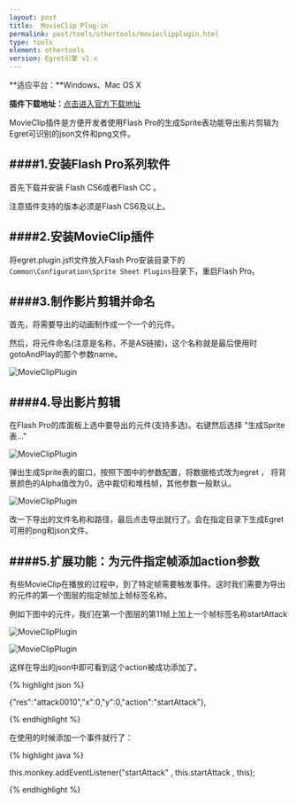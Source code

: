 ```yaml
---
layout: post
title:  MovieClip Plug-in
permalink: post/tools/othertools/movieclipplugin.html
type: tools
element: othertools
version: Egret引擎 v1.x
---
```


**适应平台：**Windows、Mac OS X

**插件下载地址：**<a href="http://update.egret-labs.org/egret-flash-plugin/egret-flash-plugin.zip" target="_blank">点击进入官方下载地址</a>

MovieClip插件是方便开发者使用Flash Pro的生成Sprite表功能导出影片剪辑为Egret可识别的json文件和png文件。


####1.安装Flash Pro系列软件
---
首先下载并安装 Flash CS6或者Flash CC 。

注意插件支持的版本必须是Flash CS6及以上。


####2.安装MovieClip插件
---
将egret.plugin.jsfl文件放入Flash Pro安装目录下的`Common\Configuration\Sprite Sheet Plugins`目录下，重启Flash Pro。

####3.制作影片剪辑并命名
---

首先，将需要导出的动画制作成一个一个的元件。

然后，将元件命名(注意是名称，不是AS链接)，这个名称就是最后使用时gotoAndPlay的那个参数name。

![MovieClipPlugin]({{site.baseurl}}/assets/img/MovieClipPlugin1.png)


####4.导出影片剪辑
---

在Flash Pro的库面板上选中要导出的元件(支持多选)。右键然后选择 "生成Sprite表..."

![MovieClipPlugin]({{site.baseurl}}/assets/img/MovieClipPlugin2.png)

弹出生成Sprite表的窗口，按照下图中的参数配置，将数据格式改为egret ， 将背景颜色的Alpha值改为0，选中裁切和堆栈帧，其他参数一般默认。

![MovieClipPlugin]({{site.baseurl}}/assets/img/MovieClipPlugin3.png)

改一下导出的文件名称和路径，最后点击导出就行了。会在指定目录下生成Egret可用的png和json文件。


####5.扩展功能：为元件指定帧添加action参数
---

有些MovieClip在播放的过程中，到了特定帧需要触发事件。这时我们需要为导出的元件的第一个图层的指定帧加上帧标签名称。

例如下图中的元件，我们在第一个图层的第11帧上加上一个帧标签名称startAttack

![MovieClipPlugin]({{site.baseurl}}/assets/img/MovieClipPlugin4.png)

![MovieClipPlugin]({{site.baseurl}}/assets/img/MovieClipPlugin5.png)

这样在导出的json中即可看到这个action被成功添加了。

{% highlight json %}

{"res":"attack0010","x":0,"y":0,"action":"startAttack"},

{% endhighlight %}

在使用的时候添加一个事件就行了：

{% highlight java %}

this.monkey.addEventListener("startAttack" , this.startAttack , this);

{% endhighlight %}

